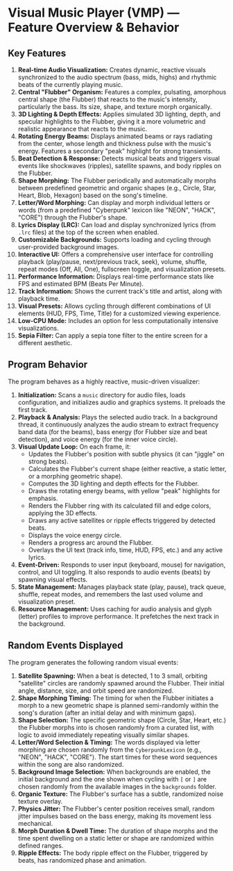 # Visual Music Player (VMP) — Feature Overview & Behavior

## Key Features

1.  **Real-time Audio Visualization:** Creates dynamic, reactive visuals synchronized to the audio spectrum (bass, mids, highs) and rhythmic beats of the currently playing music.
2.  **Central "Flubber" Organism:** Features a complex, pulsating, amorphous central shape (the Flubber) that reacts to the music's intensity, particularly the bass. Its size, shape, and texture morph organically.
3.  **3D Lighting & Depth Effects:** Applies simulated 3D lighting, depth, and specular highlights to the Flubber, giving it a more volumetric and realistic appearance that reacts to the music.
4.  **Rotating Energy Beams:** Displays animated beams or rays radiating from the center, whose length and thickness pulse with the music's energy. Features a secondary "peak" highlight for strong transients.
5.  **Beat Detection & Response:** Detects musical beats and triggers visual events like shockwaves (ripples), satellite spawns, and body ripples on the Flubber.
6.  **Shape Morphing:** The Flubber periodically and automatically morphs between predefined geometric and organic shapes (e.g., Circle, Star, Heart, Blob, Hexagon) based on the song's timeline.
7.  **Letter/Word Morphing:** Can display and morph individual letters or words (from a predefined "Cyberpunk" lexicon like "NEON", "HACK", "CORE") through the Flubber's shape.
8.  **Lyrics Display (LRC):** Can load and display synchronized lyrics (from `.lrc` files) at the top of the screen when enabled.
9.  **Customizable Backgrounds:** Supports loading and cycling through user-provided background images.
10. **Interactive UI:** Offers a comprehensive user interface for controlling playback (play/pause, next/previous track, seek), volume, shuffle, repeat modes (Off, All, One), fullscreen toggle, and visualization presets.
11. **Performance Information:** Displays real-time performance stats like FPS and estimated BPM (Beats Per Minute).
12. **Track Information:** Shows the current track's title and artist, along with playback time.
13. **Visual Presets:** Allows cycling through different combinations of UI elements (HUD, FPS, Time, Title) for a customized viewing experience.
14. **Low-CPU Mode:** Includes an option for less computationally intensive visualizations.
15. **Sepia Filter:** Can apply a sepia tone filter to the entire screen for a different aesthetic.

## Program Behavior

The program behaves as a highly reactive, music-driven visualizer:

1.  **Initialization:** Scans a `music` directory for audio files, loads configuration, and initializes audio and graphics systems. It preloads the first track.
2.  **Playback & Analysis:** Plays the selected audio track. In a background thread, it continuously analyzes the audio stream to extract frequency band data (for the beams), bass energy (for Flubber size and beat detection), and voice energy (for the inner voice circle).
3.  **Visual Update Loop:** On each frame, it:
    *   Updates the Flubber's position with subtle physics (it can "jiggle" on strong beats).
    *   Calculates the Flubber's current shape (either reactive, a static letter, or a morphing geometric shape).
    *   Computes the 3D lighting and depth effects for the Flubber.
    *   Draws the rotating energy beams, with yellow "peak" highlights for emphasis.
    *   Renders the Flubber ring with its calculated fill and edge colors, applying the 3D effects.
    *   Draws any active satellites or ripple effects triggered by detected beats.
    *   Displays the voice energy circle.
    *   Renders a progress arc around the Flubber.
    *   Overlays the UI text (track info, time, HUD, FPS, etc.) and any active lyrics.
4.  **Event-Driven:** Responds to user input (keyboard, mouse) for navigation, control, and UI toggling. It also responds to audio events (beats) by spawning visual effects.
5.  **State Management:** Manages playback state (play, pause), track queue, shuffle, repeat modes, and remembers the last used volume and visualization preset.
6.  **Resource Management:** Uses caching for audio analysis and glyph (letter) profiles to improve performance. It prefetches the next track in the background.

## Random Events Displayed

The program generates the following random visual events:

1.  **Satellite Spawning:** When a beat is detected, 1 to 3 small, orbiting "satellite" circles are randomly spawned around the Flubber. Their initial angle, distance, size, and orbit speed are randomized.
2.  **Shape Morphing Timing:** The timing for when the Flubber initiates a morph to a new geometric shape is planned semi-randomly within the song's duration (after an initial delay and with minimum gaps).
3.  **Shape Selection:** The specific geometric shape (Circle, Star, Heart, etc.) the Flubber morphs into is chosen randomly from a curated list, with logic to avoid immediately repeating visually similar shapes.
4.  **Letter/Word Selection & Timing:** The words displayed via letter morphing are chosen randomly from the `CyberpunkLexicon` (e.g., "NEON", "HACK", "CORE"). The start times for these word sequences within the song are also randomized.
5.  **Background Image Selection:** When backgrounds are enabled, the initial background and the one shown when cycling with `[` or `]` are chosen randomly from the available images in the `backgrounds` folder.
6.  **Organic Texture:** The Flubber's surface has a subtle, randomized noise texture overlay.
7.  **Physics Jitter:** The Flubber's center position receives small, random jitter impulses based on the bass energy, making its movement less mechanical.
8.  **Morph Duration & Dwell Time:** The duration of shape morphs and the time spent dwelling on a static letter or shape are randomized within defined ranges.
9.  **Ripple Effects:** The body ripple effect on the Flubber, triggered by beats, has randomized phase and animation.
